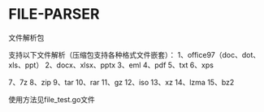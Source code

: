 # FILE-PARSER

文件解析包

支持以下文件解析（压缩包支持各种格式文件嵌套）：
1、office97（doc、dot、xls、ppt）
2、docx、xlsx、pptx
3、eml
4、pdf
5、txt
6、xps

7、7z
8、zip
9、tar
10、rar
11、gz
12、iso
13、xz
14、lzma
15、bz2

使用方法见file_test.go文件
